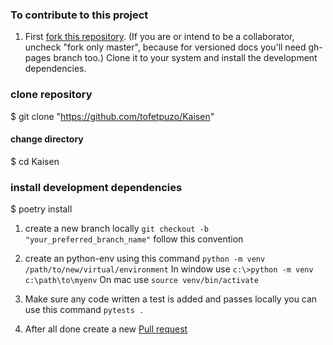 ### To contribute to this project

1. First [fork this repository](https://github.com/tofetpuzo/Kaisen). (If you are or intend to be a collaborator, uncheck "fork only master", because for versioned docs you'll need gh-pages branch too.) Clone it to your system and install the development dependencies.

### clone repository

$ git clone "https://github.com/tofetpuzo/Kaisen"

#### change directory

$ cd Kaisen

### install development dependencies

$ poetry install

1. create a new branch locally
   `git checkout -b "your_preferred_branch_name"` follow this convention

2. create an python-env using this command
   `python -m venv /path/to/new/virtual/environment`
   In window use `c:\>python -m venv c:\path\to\myenv`
   On mac use `source venv/bin/activate`

3. Make sure any code written a test is added and passes locally
   you can use this command `pytests .`

4. After all done create a new [Pull request](https://github.com/tofetpuzo/Kaisen/pulls)
